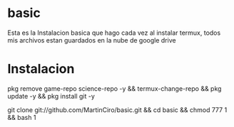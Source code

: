 # basic
Esta es la Instalacion basica que hago cada vez al instalar termux, todos mis archivos estan guardados en la nube de google drive

# Instalacion
pkg remove game-repo science-repo -y && termux-change-repo && pkg update -y && pkg install git -y

git clone git://github.com/MartinCiro/basic.git && cd basic && chmod 777 1 && bash 1
